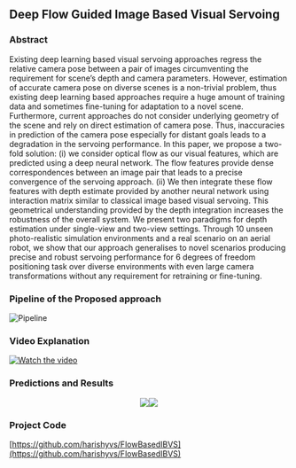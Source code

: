## Deep  Flow  Guided  Image  Based  Visual  Servoing

### Abstract

Existing  deep  learning  based  visual  servoing  approaches  regress  the  relative  camera  pose  between  a  pair  of images  circumventing  the  requirement  for  scene’s  depth  and camera  parameters.  However,  estimation  of  accurate  camera pose  on  diverse  scenes  is  a  non-trivial  problem,  thus  existing deep  learning  based  approaches  require  a  huge  amount  of training  data  and  sometimes  fine-tuning  for  adaptation  to  a novel scene. Furthermore, current approaches do not consider underlying geometry of the scene and rely on direct estimation of camera pose. Thus, inaccuracies in prediction of the camera pose  especially  for  distant  goals  leads  to  a  degradation  in  the servoing  performance.  In  this  paper,  we  propose  a  two-fold solution:  (i)  we  consider  optical  flow  as  our  visual  features, which  are  predicted  using  a  deep  neural  network.  The  flow features provide dense correspondences between an image pair that  leads  to  a  precise  convergence  of  the  servoing  approach. (ii)  We  then  integrate  these  flow  features  with  depth  estimate  provided  by  another  neural  network  using  interaction matrix  similar  to  classical  image  based  visual  servoing.  This geometrical  understanding  provided  by  the  depth  integration increases the robustness of the overall system. We present two paradigms  for  depth  estimation  under  single-view  and  two-view  settings.  Through  10  unseen  photo-realistic  simulation environments  and  a  real  scenario  on  an  aerial  robot,  we  show that  our  approach  generalises  to  novel  scenarios  producing precise   and   robust   servoing   performance   for   6   degrees   of freedom  positioning  task  over  diverse  environments  with  even large  camera  transformations  without  any  requirement  for retraining  or  fine-tuning. 

### Pipeline of the Proposed approach
![Pipeline](https://i.imgur.com/8VOqFsb.png)
### Video Explanation
[![Watch the video](https://raw.githubusercontent.com/harishyvs/FlowBasedIBVS/master/Data/ICRA_Video_front.png)](https://raw.githubusercontent.com/harishyvs/FlowBasedIBVS/master/Data/ICRA_Video.mp4)

### Predictions and Results
<p align="center">
<img  src="https://raw.githubusercontent.com/harishyvs/FlowBasedIBVS/master/Data/images_table.png"/><img src="https://raw.githubusercontent.com/harishyvs/FlowBasedIBVS/master/Data/error_table.png" />  </p> 

### Project Code
[https://github.com/harishyvs/FlowBasedIBVS](https://github.com/harishyvs/FlowBasedIBVS)
